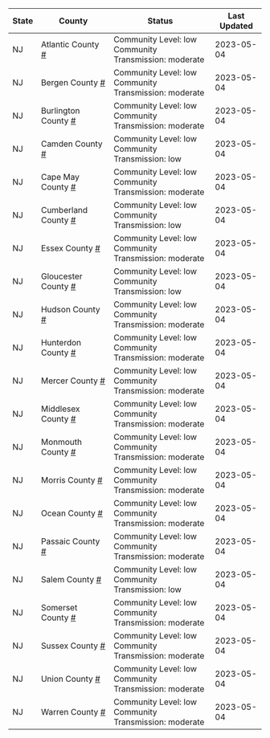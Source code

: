 State | County | Status | Last Updated
--- | --- | --- | --- 
NJ | Atlantic County <a href="#atlantic_county">#</a> | <a name="atlantic_county"></a>Community Level: low<br/>Community Transmission: moderate | 2023-05-04
NJ | Bergen County <a href="#bergen_county">#</a> | <a name="bergen_county"></a>Community Level: low<br/>Community Transmission: moderate | 2023-05-04
NJ | Burlington County <a href="#burlington_county">#</a> | <a name="burlington_county"></a>Community Level: low<br/>Community Transmission: moderate | 2023-05-04
NJ | Camden County <a href="#camden_county">#</a> | <a name="camden_county"></a>Community Level: low<br/>Community Transmission: low | 2023-05-04
NJ | Cape May County <a href="#cape_may_county">#</a> | <a name="cape_may_county"></a>Community Level: low<br/>Community Transmission: moderate | 2023-05-04
NJ | Cumberland County <a href="#cumberland_county">#</a> | <a name="cumberland_county"></a>Community Level: low<br/>Community Transmission: low | 2023-05-04
NJ | Essex County <a href="#essex_county">#</a> | <a name="essex_county"></a>Community Level: low<br/>Community Transmission: moderate | 2023-05-04
NJ | Gloucester County <a href="#gloucester_county">#</a> | <a name="gloucester_county"></a>Community Level: low<br/>Community Transmission: low | 2023-05-04
NJ | Hudson County <a href="#hudson_county">#</a> | <a name="hudson_county"></a>Community Level: low<br/>Community Transmission: moderate | 2023-05-04
NJ | Hunterdon County <a href="#hunterdon_county">#</a> | <a name="hunterdon_county"></a>Community Level: low<br/>Community Transmission: moderate | 2023-05-04
NJ | Mercer County <a href="#mercer_county">#</a> | <a name="mercer_county"></a>Community Level: low<br/>Community Transmission: moderate | 2023-05-04
NJ | Middlesex County <a href="#middlesex_county">#</a> | <a name="middlesex_county"></a>Community Level: low<br/>Community Transmission: moderate | 2023-05-04
NJ | Monmouth County <a href="#monmouth_county">#</a> | <a name="monmouth_county"></a>Community Level: low<br/>Community Transmission: moderate | 2023-05-04
NJ | Morris County <a href="#morris_county">#</a> | <a name="morris_county"></a>Community Level: low<br/>Community Transmission: moderate | 2023-05-04
NJ | Ocean County <a href="#ocean_county">#</a> | <a name="ocean_county"></a>Community Level: low<br/>Community Transmission: moderate | 2023-05-04
NJ | Passaic County <a href="#passaic_county">#</a> | <a name="passaic_county"></a>Community Level: low<br/>Community Transmission: moderate | 2023-05-04
NJ | Salem County <a href="#salem_county">#</a> | <a name="salem_county"></a>Community Level: low<br/>Community Transmission: low | 2023-05-04
NJ | Somerset County <a href="#somerset_county">#</a> | <a name="somerset_county"></a>Community Level: low<br/>Community Transmission: moderate | 2023-05-04
NJ | Sussex County <a href="#sussex_county">#</a> | <a name="sussex_county"></a>Community Level: low<br/>Community Transmission: moderate | 2023-05-04
NJ | Union County <a href="#union_county">#</a> | <a name="union_county"></a>Community Level: low<br/>Community Transmission: moderate | 2023-05-04
NJ | Warren County <a href="#warren_county">#</a> | <a name="warren_county"></a>Community Level: low<br/>Community Transmission: moderate | 2023-05-04
